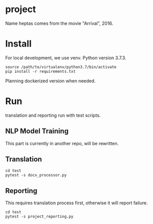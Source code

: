 # project
Name heptas comes from the movie "Arrival", 2016. 
# Install
For local development, we use venv. Python version 3.7.3.
```
source /path/to/virtualenv/python3.7/bin/activate
pip install -r requirements.txt
```
Planning dockerized version when needed.
# Run
translation and reporting run with test scripts.

## NLP Model Training
This part is currently in another repo, will be rewritten.

## Translation
```
cd test
pytest -s docx_processor.py
```

## Reporting
This requires translation process first, otherwise it will report failure.
```
cd test
pytest -s project_reporting.py
```
